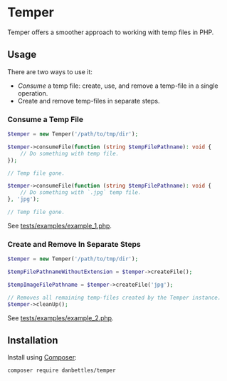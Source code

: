 # Temper

Temper offers a smoother approach to working with temp files in PHP.

## Usage

There are two ways to use it:

- *Consume* a temp file: create, use, and remove a temp-file in a single operation.
- Create and remove temp-files in separate steps.

### Consume a Temp File

```php
$temper = new Temper('/path/to/tmp/dir');

$temper->consumeFile(function (string $tempFilePathname): void {
    // Do something with temp file.
});

// Temp file gone.

$temper->consumeFile(function (string $tempFilePathname): void {
    // Do something with `.jpg` temp file.
}, 'jpg');

// Temp file gone.
```

See [tests/examples/example_1.php](tests/examples/example_1.php).

### Create and Remove In Separate Steps

```php
$temper = new Temper('/path/to/tmp/dir');

$tempFilePathnameWithoutExtension = $temper->createFile();

$tempImageFilePathname = $temper->createFile('jpg');

// Removes all remaining temp-files created by the Temper instance.
$temper->cleanUp();
```

See [tests/examples/example_2.php](tests/examples/example_2.php).

## Installation

Install using [Composer](https://getcomposer.org/):

```sh
composer require danbettles/temper
```
